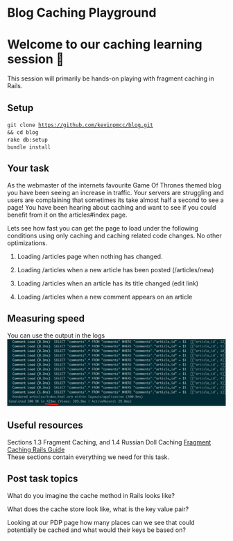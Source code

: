 # Blog Caching Playground

# Welcome to our caching learning session 👋 
This session will primarily be hands-on playing with fragment caching in Rails. 

## Setup  
<code>git clone https://github.com/kevinpmcc/blog.git && cd blog</code>  
<code>rake db:setup</code>  
<code>bundle install</code>  

## Your task
As the webmaster of the internets favourite Game Of Thrones themed blog you have been seeing an increase in traffic. Your servers are struggling and users are complaining that sometimes its take almost half a second to see a page! You have been hearing about caching and want to see if you could benefit from it on the articles#index page. 


Lets see how fast you can get the page to load under the following conditions using only caching and caching related code changes. No other optimizations.


1. Loading /articles page when nothing has changed.

2. Loading /articles when a new article has been posted (/articles/new)  

3. Loading /articles when an article has its title changed  (edit link)

4. Loading /articles when a new comment appears on an article


## Measuring speed
You can use the output in the logs 
![logs output](https://raw.githubusercontent.com/kevinpmcc/blog/master/speed_measure.png)

## Useful resources 
Sections 1.3 Fragment Caching, and 1.4 Russian Doll Caching
[Fragment Caching Rails Guide](https://guides.rubyonrails.org/caching_with_rails.html#fragment-caching)  
These sections contain everything we need for this task.  


## Post task topics
What do you imagine the cache method in Rails looks like?  

What does the cache store look like, what is the key value pair?  

Looking at our PDP page how many places can we see that could potentially be cached and what would their keys be based on?  
